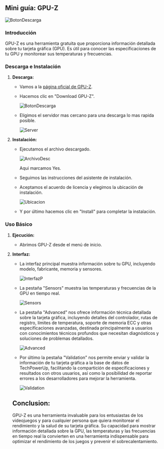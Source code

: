 ## Mini guía: GPU-Z

![BotonDescarga](./Imgs/imgGPU-Z/logo.png)

### Introducción

GPU-Z es una herramienta gratuita que proporciona información detallada sobre tu tarjeta gráfica (GPU). Es útil para conocer las especificaciones de tu GPU y monitorear sus temperaturas y frecuencias.

### Descarga e Instalación

1. **Descarga:**
   
   * Vamos a la [página oficial de GPU-Z](https://www.techpowerup.com/gpuz/).
   * Hacemos clic en "Download GPU-Z".
     
     ![BotonDescarga](./Imgs/imgGPU-Z/dow1.png)
   * Eligimos el servidor mas cercano para una descarga lo mas rapida posible.
     
     ![Server](./Imgs/imgGPU-Z/dow2.png)
2. **Instalación:**
   
   * Ejecutamos el archivo descargado.
     
     ![ArchivoDesc](./Imgs/imgGPU-Z/inst1.png)
     
     Aqui marcamos Yes.
   * Seguimos las instrucciones del asistente de instalación.
   * Aceptamos el acuerdo de licencia y elegimos la ubicación de  instalación.
     
     ![Ubicacion](./Imgs/imgGPU-Z/inst2.png)
   * Y por último hacemos clic en "Install" para completar la instalación.

### Uso Básico

1. **Ejecución:**
   
   * Abrimos GPU-Z desde el menú de inicio.
2. **Interfaz:**
   
   * La interfaz principal muestra información sobre tu GPU, incluyendo modelo, fabricante, memoria y sensores.
     
     ![InterfazP](./Imgs/imgGPU-Z/uso1.png)
   * La pestaña "Sensors" muestra las temperaturas y frecuencias de la GPU en tiempo real.
     
     ![Sensors](./Imgs/imgGPU-Z/uso2.png)
   * La pestaña "Advanced" nos ofrece información técnica detallada sobre la tarjeta gráfica, incluyendo detalles del controlador, rutas de registro, límites de temperatura, soporte de memoria ECC y otras especificaciones avanzadas, destinada principalmente a usuarios con conocimientos técnicos profundos que necesitan diagnósticos y soluciones de problemas detallados.
     
     ![Advanced](./Imgs/imgGPU-Z/uso3.png)
   * Por último la pestaña "Validation" nos permite enviar y validar la información de tu tarjeta gráfica a la base de datos de TechPowerUp, facilitando la compartición de especificaciones y resultados con otros usuarios, así como la posibilidad de reportar errores a los desarrolladores para mejorar la herramienta.
   
     ![Validation](./Imgs/imgGPU-Z/uso4.png)

   ## Conclusion:
   
   GPU-Z es una herramienta invaluable para los entusiastas de los videojuegos y para cualquier persona que quiera monitorear el rendimiento y la salud de su tarjeta gráfica. Su capacidad para mostrar información detallada sobre la GPU, las temperaturas y las frecuencias en tiempo real la convierten en una herramienta indispensable para optimizar el rendimiento de los juegos y prevenir el sobrecalentamiento.



